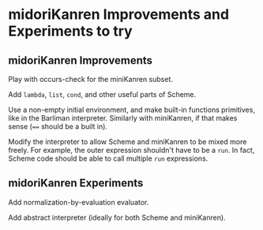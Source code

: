 # midoriKanren Improvements and Experiments to try

## midoriKanren Improvements

Play with occurs-check for the miniKanren subset.

Add `lambda`, `list`, `cond`, and other useful parts of Scheme.

Use a non-empty initial environment, and make built-in functions primitives, like in the Barliman interpreter.  Similarly with miniKanren, if that makes sense (`==` should be a built in).

Modify the interpreter to allow Scheme and miniKanren to be mixed more freely.  For example, the outer expression shouldn't have to be a `run`.  In fact, Scheme code should be able to call multiple `run` expressions.


## midoriKanren Experiments

Add normalization-by-evaluation evaluator.

Add abstract interpreter (ideally for both Scheme and miniKanren).